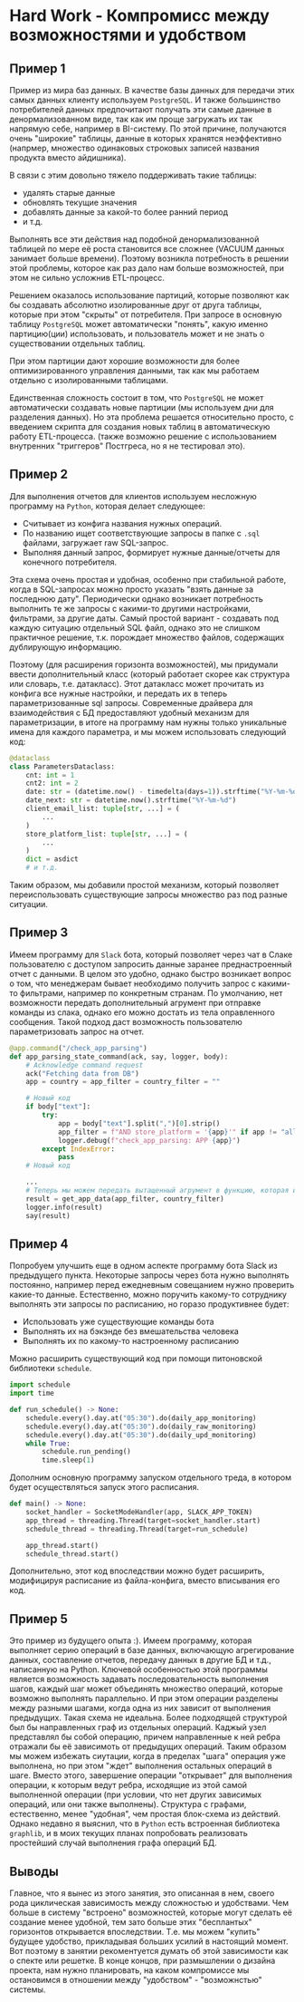 # Hard Work - Компромисс между возможностями и удобством 

## Пример 1

Пример из мира баз данных.
В качестве базы данных для передачи этих самых данных клиенту используем `PostgreSQL`.
И также большинство потребителей данных предпочитают получать эти самые данные в денормализованном виде,
так как им проще загружать их так напрямую себе, например в BI-систему.
По этой причине, получаются очень "широкие" таблицы, данные в которых хранятся неэффективно (напрмер, множество одинаковых строковых записей названия продукта вместо айдишника).

В связи с этим довольно тяжело поддерживать такие таблицы:

- удалять старые данные
- обновлять текущие значения
- добавлять данные за какой-то более ранний период
- и т.д.

Выполнять все эти действия над подобной денормализованной таблицей по мере её роста становится все сложнее (VACUUM данных занимает больше времени).
Поэтому возникла потребность в решении этой проблемы, которое как раз дало нам больше возможностей, при этом не сильно усложнив ETL-процесс.

Решением оказалось использование партиций, которые позволяют как бы создавать абсолютно изолированные друг от друга таблицы, которые при этом "скрыты" от потребителя.
При запросе в основную таблицу `PostgreSQL` может автоматически "понять", какую именно партицию(ции) использовать, и пользователь может и не знать о существовании отдельных таблиц.

При этом партиции дают хорошие возможности для более оптимизированного управления данными, так как мы работаем отдельно с изолированными таблицами.

Единственная сложность состоит в том, что `PostgreSQL` не может автоматически создавать новые партиции (мы используем дни для разделения данных).
Но эта проблема решается относительно просто, с введением скрипта для создания новых таблиц в автоматическую работу ETL-процесса.
(также возможно решение с использованием внутренних "триггеров" Постгреса, но я не тестировал это).

## Пример 2

Для выполнения отчетов для клиентов используем несложную программу на `Python`, которая делает следующее:

- Считывает из конфига названия нужных операций.
- По названию ищет соответствующие запросы в папке с `.sql` файлами, загружает raw SQL-запрос.
- Выполняя данный запрос, формирует нужные данные/отчеты для конечного потребителя.

Эта схема очень простая и удобная, особенно при стабильной работе, когда в SQL-запросах можно просто указать "взять данные за последнюю дату".
Периодически однако возникает потребность выполнить те же запросы с какими-то другими настройками, фильтрами, за другие даты.
Самый простой вариант - создавать под каждую ситуацию отдельный SQL файл, однако это не слишком практичное решение, т.к. порождает множество файлов, содержащих дублирующую информацию.

Поэтому (для расширения горизонта возможностей), мы придумали ввести дополнительный класс (который работает скорее как структура или словарь, т.е. датакласс).
Этот датакласс может прочитать из конфига все нужные настройки, и передать их в теперь параметризованные sql запросы.
Современные драйвера для взаимодействия с БД предоставляют удобный механизм для параметризации, в итоге на программу нам нужны только уникальные имена для каждого параметра, и 
мы можем использовать следующий код:

```python
@dataclass
class ParametersDataclass:
    cnt: int = 1
    cnt2: int = 2
    date: str = (datetime.now() - timedelta(days=1)).strftime("%Y-%m-%d")
    date_next: str = datetime.now().strftime("%Y-%m-%d")
    client_email_list: tuple[str, ...] = (
        ...
    )
    store_platform_list: tuple[str, ...] = (
        ...
    )
    dict = asdict
    # и т.д.
```

Таким образом, мы добавили простой механизм, который позволяет переиспользовать существующие запросы множество раз под разные ситуации.

## Пример 3

Имеем программу для `Slack` бота, который позволяет через чат в Слаке пользователю с доступом запросить данные заранее преднастроенный отчет с данными.
В целом это удобно, однако быстро возникает вопрос о том, что менеджерам бывает необходимо получить запрос с какими-то фильтрами, например по конкретным странам.
По умолчанию, нет возможности передать дополнительный агрумент при отправке команды из слака, однако его можно достать из тела оправленного сообщения.
Такой подход даст возможность пользователю параметризовать запрос на отчет.

```python
@app.command("/check_app_parsing")
def app_parsing_state_command(ack, say, logger, body):
    # Acknowledge command request
    ack("Fetching data from DB")
    app = country = app_filter = country_filter = ""

    # Новый код
    if body["text"]:
        try:
            app = body["text"].split(",")[0].strip()
            app_filter = f"AND store_platform = '{app}'" if app != "all" else ""
            logger.debug(f"check_app_parsing: APP {app}")
        except IndexError:
            pass
    # Новый код

    ...
    # Теперь мы можем передать вытащенный агрумент в функцию, которая использует его при формировании запроса в БД
    result = get_app_data(app_filter, country_filter)
    logger.info(result)
    say(result)
```

## Пример 4

Попробуем улучшить еще в одном аспекте программу бота Slack из предыдущего пункта.
Некоторые запросы через бота нужно выполнять постоянно, например перед ежедневным совещанием нужно проверить какие-то данные.
Естественно, можно поручить какому-то сотруднику выполнять эти запросы по расписанию, но горазо продуктивнее будет:

- Использовать уже существующие команды бота
- Выполнять их на бэкэнде без вмешательства человека
- Выполнять их по какому-то настроенному расписанию

Можно расширить существующий код при помощи питоновской библиотеки `schedule`.
```python
import schedule
import time

def run_schedule() -> None:
    schedule.every().day.at("05:30").do(daily_app_monitoring)
    schedule.every().day.at("05:30").do(daily_raw_monitoring)
    schedule.every().day.at("05:30").do(daily_upd_monitoring)
    while True:
        schedule.run_pending()
        time.sleep(1)
```

Дополним основную программу запуском отдельного треда, в котором будет осуществляться запуск этого расписания.

```python
def main() -> None:
    socket_handler = SocketModeHandler(app, SLACK_APP_TOKEN)
    app_thread = threading.Thread(target=socket_handler.start)
    schedule_thread = threading.Thread(target=run_schedule)

    app_thread.start()
    schedule_thread.start()
```

Дополнительно, этот код впоследствии можно будет расширить, модифицируя расписание из файла-конфига, вместо вписывания его код.

## Пример 5

Это пример из будущего опыта :). 
Имеем программу, которая выполняет серию операций в базе данных, включающую агрегирование данных, составление отчетов, передачу данных в другие БД и т.д., написанную на Python.
Ключевой особенностью этой программы является возможность задавать последовательность выполнения шагов, каждый шаг может объединять множество операций, которые возможно выполнять параллельно.
И при этом операции разделены между разными шагами, когда одна из них зависит от выполнения предыдущих.
Такая схема не идеальна. Более подходящей структурой был бы направленных граф из отдельных операций.
Каджый узел представлял бы собой операцию, причем направленные к ней ребра отражали бы её зависимоть от предыдущих операций.
Таким образом мы можем избежать сиутации, когда в пределах "шага" операция уже выполнена, но при этом "ждет" выполнения остальных операций в шаге.
Вместо этого, завершение операции "открывает" для выполнения операции, к которым ведут ребра, исходящие из этой самой выполненной операции (при условии, что нет других зависимых операций, или они также
выполнены).
Структура с графами, естественно, менее "удобная", чем простая блок-схема из действий.
Однако недавно я выяснил, что в `Python` есть встроенная библиотека `graphlib`, и в моих текущих планах попробовать реализовать простейший случай выполнения графа операций БД.

## Выводы

Главное, что я вынес из этого занятия, это описанная в нем, своего рода циклическая зависимость между сложностью и удобствами. 
Чем больше в систему "встроено" возможностей, которые могут сделать её создание менее удобной, тем зато больше этих "бесплантых"
горизонтов открывается впоследствии. Т.е. мы можем "купить" будущее удобство, прикладывая больших усилий в настоящий момент.
Вот поэтому в занятии рекоментуется думать об этой зависимости как о спекте или решетке.
В конце концов, при размышлении о дизайна проекта, нам нужно планировать, на каком компромиссе мы остановимся в отношении между "удобством" - "возможнстью" системы.
